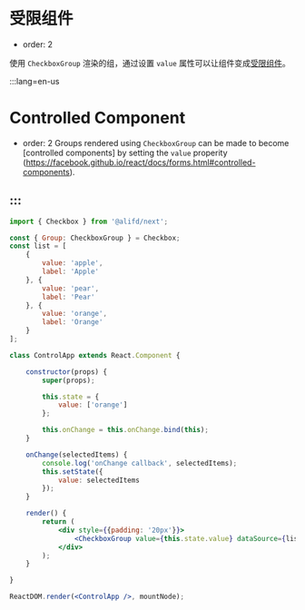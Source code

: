 # 受限组件

- order: 2

使用 `CheckboxGroup` 渲染的组，通过设置 `value` 属性可以让组件变成[受限组件](https://facebook.github.io/react/docs/forms.html#controlled-components)。


:::lang=en-us
# Controlled Component
- order: 2
Groups rendered using `CheckboxGroup` can be made to become [controlled components] by setting the `value` properity (https://facebook.github.io/react/docs/forms.html#controlled-components).

:::
---

````jsx
import { Checkbox } from '@alifd/next';

const { Group: CheckboxGroup } = Checkbox;
const list = [
    {
        value: 'apple',
        label: 'Apple'
    }, {
        value: 'pear',
        label: 'Pear'
    }, {
        value: 'orange',
        label: 'Orange'
    }
];

class ControlApp extends React.Component {

    constructor(props) {
        super(props);

        this.state = {
            value: ['orange']
        };

        this.onChange = this.onChange.bind(this);
    }

    onChange(selectedItems) {
        console.log('onChange callback', selectedItems);
        this.setState({
            value: selectedItems
        });
    }

    render() {
        return (
            <div style={{padding: '20px'}}>
                <CheckboxGroup value={this.state.value} dataSource={list} onChange={this.onChange} />
            </div>
        );
    }

}

ReactDOM.render(<ControlApp />, mountNode);
````
